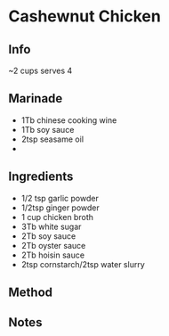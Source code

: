 # Cashewnut Chicken

## Info

~2 cups
serves 4

## Marinade

* 1Tb chinese cooking wine
* 1Tb soy sauce
* 2tsp seasame oil
* 
## Ingredients

* 1/2 tsp garlic powder
* 1/2tsp ginger powder
* 1 cup chicken broth
* 3Tb white sugar
* 2Tb soy sauce
* 2Tb oyster sauce
* 2Tb hoisin sauce
* 2tsp cornstarch/2tsp water slurry

## Method


## Notes
